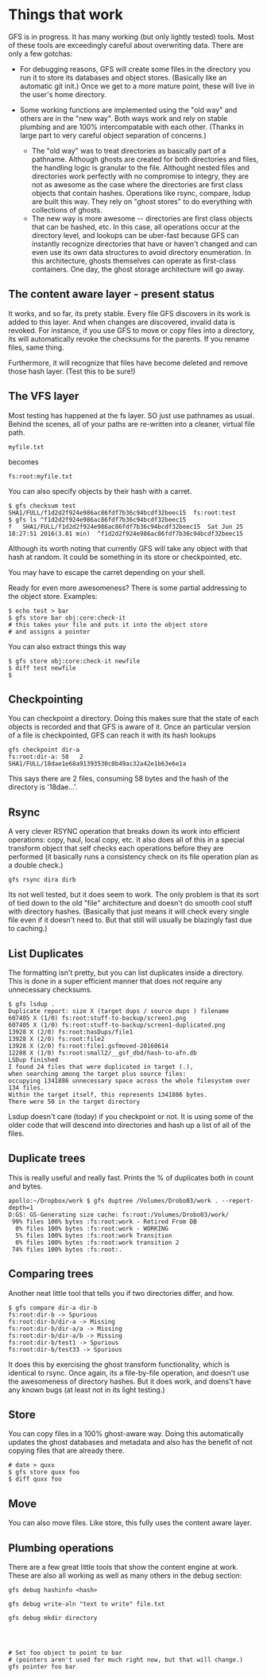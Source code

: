 
# Things that work

GFS is in progress. It has many working (but only lightly tested) tools. Most of these tools are exceedingly careful about overwriting data. There are only a few gotchas:

- For debugging reasons, GFS will create some files in the directory you run it to store its databases and object stores. (Basically like an automatic git init.) Once we get to a more mature point, these will live in the user's home directory.

- Some working functions are implemented using the "old way" and others are in the "new way". Both ways work and rely on stable plumbing and are 100% intercompatable with each other. (Thanks in large part to very careful object separation of concerns.)
    - The "old way" was to treat directories as basically part of a pathname. Although ghosts are created for both directories and files, the handling logic is granular to the file. Althought nested files and directories work perfectly with no compromise to integry, they are not as awesome as the case where the directories are first class objects that contain hashes. Operations like rsync, compare, lsdup are built this way. They rely on "ghost stores" to do everything with collections of ghosts. 
    -  The new way is more awesome -- directories are first class objects that can be hashed, etc. In this case, all operations occur at the directory level, and lookups can be uber-fast because GFS can instantly recognize directories that have or haven't changed and can even use its own data structures to avoid directory enumeration. In this architecture, ghosts themselves can operate as first-class containers. One day, the ghost storage architecture will go away. 

## The content aware layer - present status

It works, and so far, its prety stable. Every file GFS discovers in its work is added to this layer. And when changes are discovered, invalid data is revoked. For instance, if you use GFS to move or copy files into a directory, its will automatically revoke the checksums for the parents. If you rename files, same thing. 

Furthermore, it will recognize that files have become deleted and remove those hash layer. (Test this to be sure!)

## The VFS layer

Most testing has happened at the fs layer. SO just use pathnames as usual. Behind the scenes, all of your paths are re-written into a cleaner, virtual file path.

    myfile.txt

becomes

    fs:root:myfile.txt

You can also specify objects by their hash with a carret.

    $ gfs checksum test
    SHA1/FULL/f1d2d2f924e986ac86fdf7b36c94bcdf32beec15  fs:root:test
    $ gfs ls ^f1d2d2f924e986ac86fdf7b36c94bcdf32beec15
    f   SHA1/FULL/f1d2d2f924e986ac86fdf7b36c94bcdf32beec15  Sat Jun 25 18:27:51 2016(3.81 min)  ^f1d2d2f924e986ac86fdf7b36c94bcdf32beec15

Although its worth noting that currently GFS will take any object with that hash at random. It could be something in its store or checkpointed, etc.

You may have to escape the carret depending on your shell.

Ready for even more awesomeness? There is some partial addressing to the object store. Examples:

    $ echo test > bar
    $ gfs store bar obj:core:check-it
    # this takes your file and puts it into the object store 
    # and assigns a pointer

You can also extract things this way

    $ gfs store obj:core:check-it newfile
    $ diff test newfile
    $







## Checkpointing

You can checkpoint a directory. Doing this makes sure that the state of each objects is recorded and that GFS is aware of it. Once an particular version of a file is checkpointed, GFS can reach it with its hash lookups 

    gfs checkpoint dir-a
    fs:root:dir-a: 58   2   SHA1/FULL/18dae1e68a91393530c0b49ac32a42e1b63e6e1a

This says there are 2 files, consuming 58 bytes and the hash of the directory is '18dae...'.

## Rsync

A very clever RSYNC operation that breaks down its work into efficient operations: copy, haul, local copy, etc. It also does all of this in a special transform object that self checks each operations before they are performed (it basically runs a consistency check on its file operation plan as a double check.)

    gfs rsync dira dirb

Its not well tested, but it does seem to work. The only problem is that its sort of tied down to the old "file" architecture and doesn't do smooth cool stuff with directory hashes. (Basically that just means it will check every single file even if it doesn't need to. But that still will usually be blazingly fast due to caching.)

## List Duplicates

The formatting isn't pretty, but you can list duplicates inside a directory. This is done in a super efficient manner that does not require any unnecessary checksums. 

    $ gfs lsdup .
    Duplicate report: size X (target dups / source dups ) filename
    607405 X (1/0) fs:root:stuff-to-backup/screen1.png 
    607405 X (1/0) fs:root:stuff-to-backup/screen1-duplicated.png 
    13928 X (2/0) fs:root:hasDups/file1 
    13928 X (2/0) fs:root:file2 
    13928 X (2/0) fs:root:file1.gsfmoved-20160614 
    12288 X (1/0) fs:root:small2/__gsf_dbd/hash-to-afn.db 
    LSDup finished
    I found 24 files that were duplicated in target (.),
    when searching among the target plus source files: 
    occupying 1341886 unnecessary space across the whole filesystem over 134 files.
    Within the target itself, this represents 1341886 bytes.
    There were 50 in the target directory

Lsdup doesn't care (today) if you checkpoint or not. It is using some of the older code that will descend into directories and hash up a list of all of the files. 

## Duplicate trees

This is really useful and really fast. Prints the % of duplicates both in count and bytes.

    apollo:~/Dropbox/work $ gfs duptree /Volumes/Drobo03/work . --report-depth=1
    D:GS: GS-Generating size cache: fs:root:/Volumes/Drobo03/work/
     99% files 100% bytes :fs:root:work - Retired From DB
      0% files 100% bytes :fs:root:work - WORKING
      5% files 100% bytes :fs:root:work Transition
      0% files 100% bytes :fs:root:work transition 2
     74% files 100% bytes :fs:root:.


## Comparing trees

Another neat little tool that tells you if two directories differ, and how.

    $ gfs compare dir-a dir-b
    fs:root:dir-b -> Spurious
    fs:root:dir-b/dir-a -> Missing
    fs:root:dir-b/dir-a/a -> Missing
    fs:root:dir-b/dir-a/b -> Missing
    fs:root:dir-b/test1 -> Spurious
    fs:root:dir-b/test33 -> Spurious

It does this by exercising the ghost transform functionality, which is identical to rsync. Once again, its a file-by-file operation, and doesn't use the awesomeness of directory hashes. But it does work, and doens't have any known bugs (at least not in its light testing.)

## Store

You can copy files in a 100% ghost-aware way. Doing this automatically updates the ghost databases and metadata and also has the benefit of not copying files that are already there.

    # date > quxx
    $ gfs store quxx foo
    $ diff quxx foo

## Move

You can also move files. Like store, this fully uses the content aware layer. 


## Plumbing operations

There are a few great little tools that show the content engine at work. These are also all working as well as many others in the debug section:

    gfs debug hashinfo <hash>

    gfs debug write-aln "text to write" file.txt

    gfs debug mkdir directory




    # Set foo object to point to bar 
    # (pointers aren't used for much right now, but that will change.)
    gfs pointer foo bar

